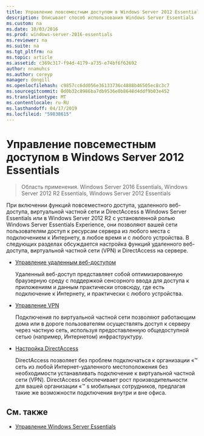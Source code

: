```yaml
---
title: Управление повсеместным доступом в Windows Server 2012 Essentials
description: Описывает способ использования Windows Server Essentials
ms.custom: na
ms.date: 10/03/2016
ms.prod: windows-server-2016-essentials
ms.reviewer: na
ms.suite: na
ms.tgt_pltfrm: na
ms.topic: article
ms.assetid: c369c317-f94d-4179-a735-e74bf6f62692
author: nnamuhcs
ms.author: coreyp
manager: dongill
ms.openlocfilehash: c9857cc6dd056e36133736c4888b46505ec8c3c7
ms.sourcegitcommit: 0d0b32c8986ba7db9536e0b8648d4ddf9b03e452
ms.translationtype: MT
ms.contentlocale: ru-RU
ms.lasthandoff: 04/17/2019
ms.locfileid: "59838615"
---
```

# <a name="manage-anywhere-access-in-windows-server-essentials"></a>Управление повсеместным доступом в Windows Server 2012 Essentials

>Область применения. Windows Server 2016 Essentials, Windows Server 2012 R2 Essentials, Windows Server 2012 Essentials

При включении функций повсеместного доступа, удаленного веб-доступа, виртуальной частной сети и DirectAccess в Windows Server Essentials или в Windows Server 2012 R2 с установленной ролью Windows Server Essentials Experience, они позволяют вашей сети пользователям доступ к ресурсам сервера из любого места с подключением к Интернету, в любое время и с любого устройства. В следующих разделах обсуждается настройка функций удаленного веб-доступа, виртуальной частной сети (VPN) и DirectAccess на сервере.  
  
-   [Управление удаленным веб-доступом](Manage-Remote-Web-Access-in-Windows-Server-Essentials.md)  
  
     Удаленный веб-доступ представляет собой оптимизированную браузерную среду с поддержкой сенсорного ввода для доступа к приложениям и данным практически отовсюду, где есть подключение к Интернету, и практически с любого устройства.  
  
-   [Управление VPN](Manage-VPN-in-Windows-Server-Essentials.md)  
  
     Подключения по виртуальной частной сети позволяют работающим дома или в дороге пользователям осуществлять доступ к серверу через частную сеть, используя предоставленную общедоступной сетью (например, Интернетом) инфраструктуру.  
  
-   [Настройка DirectAccess](Configure-DirectAccess-in-Windows-Server-Essentials.md)  
  
     DirectAccess позволяет без проблем подключаться к организации «™ сеть из любой Интернет-удаленного местоположения без необходимости устанавливать подключение к виртуальной частной сети (VPN). DirectAccess обеспечивает рост производительности для вашей организации «™ s мобильных сотрудников, предлагая такие же возможности подключения внутри и вне офиса.  
  
## <a name="see-also"></a>См. также  

-   [Управление Windows Server Essentials](Manage-Windows-Server-Essentials.md)
